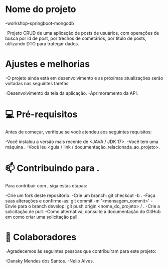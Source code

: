 # Nome do projeto 
-workshop-springboot-mongodb

-Projeto CRUD de uma aplicação de posts de usuários, com operações de busca por id de post, por trechos de cometários, por titulo de posts, utilizando DTO para trafegar dados.

# Ajustes e melhorias
-O projeto ainda está em desenvolvimento e as próximas atualizações serão voltadas nas seguintes tarefas:

-Desenvolvimento da tela da aplicação.
-Aprimoramento da API.

# 💻 Pré-requisitos
Antes de começar, verifique se você atendeu aos seguintes requisitos:

-Você instalou a versão mais recente de <JAVA / JDK 17>.
-Você tem uma máquina <Windows>.
-Você leu <guia / link / documentação_relacionada_ao_projeto>.

# 📫 Contribuindo para <workshop-springboot-mongodb>.
Para contribuir com <workshop-springboot-mongodb>, siga estas etapas:

-Crie um fork deste repositório.
-Crie um branch: git checkout -b <develop>.
-Faça suas alterações e confirme-as: git commit -m '<mensagem_commit>'
-Envie para o branch develop: git push origin <nome_do_projeto> / <local>.
-Crie a solicitação de pull.
-Como alternativa, consulte a documentação do GitHub em como criar uma solicitação pull.

# 🤝 Colaboradores
-Agradecemos às seguintes pessoas que contribuíram para este projeto:

-Dansky Mendes dos Santos.
-Nelio Alves.
